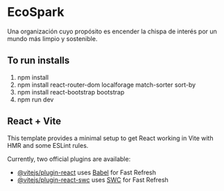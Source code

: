 # EcoSpark

Una organización cuyo propósito es encender la chispa de interés por un mundo más limpio y sostenible.

## To run installs

1. npm install
2. npm install react-router-dom localforage match-sorter sort-by
3. npm install react-bootstrap bootstrap
4. npm run dev

## React + Vite

This template provides a minimal setup to get React working in Vite with HMR and some ESLint rules.

Currently, two official plugins are available:

- [@vitejs/plugin-react](https://github.com/vitejs/vite-plugin-react/blob/main/packages/plugin-react/README.md) uses [Babel](https://babeljs.io/) for Fast Refresh
- [@vitejs/plugin-react-swc](https://github.com/vitejs/vite-plugin-react-swc) uses [SWC](https://swc.rs/) for Fast Refresh
